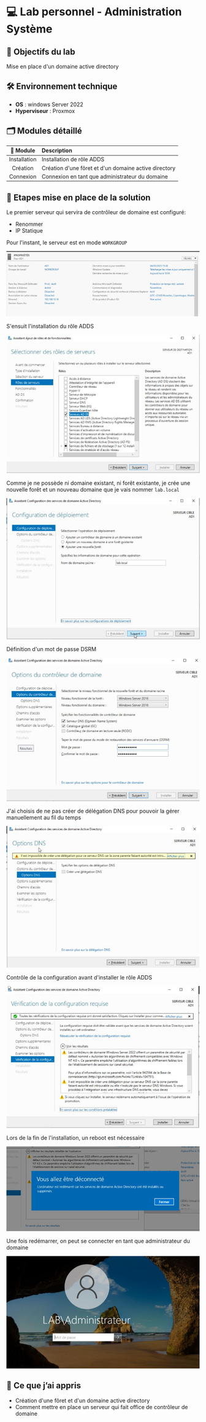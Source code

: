 # 💻 Lab personnel - Administration Système

## 📌 Objectifs du lab

Mise en place d'un domaine active directory

## 🛠️ Environnement technique

- **OS** : windows Server 2022
- **Hyperviseur** : Proxmox

## 🗂️ Modules détaillé

|📁 Module|Description|
|:-:|:-|
|Installation|Installation de rôle ADDS|
|Création|Création d'une fôret et d'un domaine active directory|
|Connexion|Connexion en tant que administrateur du domaine|

## 📸 Etapes mise en place de la solution

Le premier serveur qui servira de contrôleur de domaine est configuré:

- Renommer
- IP Statique

Pour l'instant, le serveur est en mode `WORKGROUP`

![AD sans contrôleur de domaine](./Illustrations/crea_ad_1.JPG)

S'ensuit l'installation du rôle ADDS

![installation ADDS](./Illustrations/crea_ad_2.JPG)

Comme je ne possède ni domaine existant, ni forêt existante, je crée une nouvelle forêt et un nouveau domaine que je vais nommer `lab.local`

![nommage de la forêt](./Illustrations/crea_ad_3.JPG)

Définition d'un mot de passe DSRM

![definition mdp DSRM](./Illustrations/crea_ad_4.JPG)

J'ai choisis de ne pas créer de délégation DNS pour pouvoir la gérer manuellement au fil du temps

![creation deleguation DNS](./Illustrations/crea_ad_5.JPG)

Contrôle de la configuration avant d'installer le rôle ADDS

![installation ADDS](./Illustrations/crea_ad_6.JPG)

Lors de la fin de l'installation, un reboot est nécessaire

![reboot](./Illustrations/crea_ad_7.JPG)

Une fois redémarrer, on peut se connecter en tant que administrateur du domaine

![connexion](./Illustrations/crea_ad_8.JPG)

## 🧠 Ce que j’ai appris

- Création d'une fôret et d'un domaine active directory
- Comment mettre en place un serveur qui fait office de contrôleur de domaine
